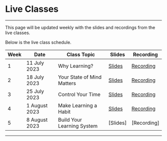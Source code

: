 # Live Classes

---

This page will be updated weekly with the slides and recordings from the live classes.

Below is the live class schedule.

| Week  | Date | Class Topic | Slides | Recording |
| --- | --- | --- | --- | --- |
| 1 | 11 July 2023 | Why Learning?| [Slides](https://docs.google.com/presentation/d/1Vn5oTHO_Rngm4RWmfI8hlWp4R-JhJ7AlqofWeGwmzZA/edit?usp=sharing)| [Recording](https://www.youtube.com/watch?v=haQN74Uee5E) |
| 2 | 18 July 2023 | Your State of Mind Matters | [Slides](https://docs.google.com/presentation/d/1qeAQ0_tKTVaA4UeDLHnQ4uY6-9yATyoK8MgyCjyo6Uc/edit?usp=sharing) | [Recording](https://youtu.be/u6dVOX3d1Vw) |
| 3 | 25 July 2023 | Control Your Time | [Slides](https://docs.google.com/presentation/d/1NjYaMqQ-1YNPOodtgiFgCtadazD64_5pfkJdrcNcF8w/edit?usp=sharing)| [Recording](https://youtu.be/YiSK9CcX4O4) |
| 4 | 1 August 2023 | Make Learning a Habit| [Slides](https://docs.google.com/presentation/d/1I3Vsn3fc4phRUJZK5-8CxP5UWOLAksd0Ihg_NuqPXxs/edit?usp=sharing)| [Recording](https://youtu.be/UD3m82OV3Mg)|
| 5 | 8 August 2023 | Build Your Learning System | [Slides]| [Recording] |

---
